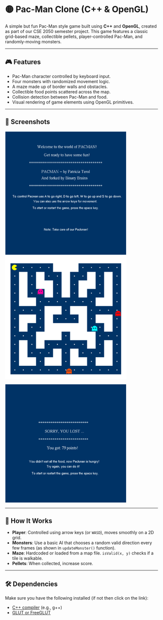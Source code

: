 # 🟡 Pac-Man Clone (C++ & OpenGL)

A simple but fun Pac-Man style game built using **C++** and **OpenGL**, created as part of our CSE 2050 semester project. This game features a classic grid-based maze, collectible pellets, player-controlled Pac-Man, and randomly-moving monsters.

---

## 🎮 Features

 - Pac-Man character controlled by keyboard input.
 - Four monsters with randomized movement logic.
 - A maze made up of border walls and obstacles.
 - Collectible food points scattered across the map.
 - Collision detection between Pac-Man and food.
 - Visual rendering of game elements using OpenGL primitives.

---

## 📸 Screenshots

<p float="left">
  <img src="Welcome.png" width="400"/>
  <img src="GameBoard.png" width="400"/>
</p>

<img src="Lost.png" width="400"/>
<br/>

---

## 🧠 How It Works

- **Player**: Controlled using arrow keys (or `WASD`), moves smoothly on a 2D grid.
- **Monsters**: Use a basic AI that chooses a random valid direction every few frames (as shown in `updateMonster()` function).
- **Maze**: Hardcoded or loaded from a map file. `isValid(x, y)` checks if a tile is walkable.
- **Pellets**: When collected, increase score.

---

## 🛠️ Dependencies

Make sure you have the following installed (if not then click on the link):

- [C++ compiler](https://sourceforge.net/projects/mingw-w64/) (e.g., g++)
- [GLUT or FreeGLUT](https://www.transmissionzero.co.uk/software/freeglut-devel/)
